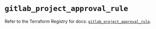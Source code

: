 # `gitlab_project_approval_rule`

Refer to the Terraform Registry for docs: [`gitlab_project_approval_rule`](https://registry.terraform.io/providers/gitlabhq/gitlab/18.3.0/docs/resources/project_approval_rule).
